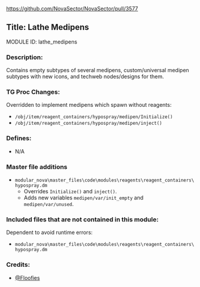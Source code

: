 https://github.com/NovaSector/NovaSector/pull/3577

## Title: Lathe Medipens

MODULE ID: lathe_medipens

### Description:

Contains empty subtypes of several medipens, custom/universal medipen subtypes with new icons, and techweb nodes/designs for them.

### TG Proc Changes:

Overridden to implement medipens which spawn without reagents:

- `/obj/item/reagent_containers/hypospray/medipen/Initialize()`
- `/obj/item/reagent_containers/hypospray/medipen/inject()`

### Defines:

- N/A

### Master file additions

- `modular_nova\master_files\code\modules\reagents\reagent_containers\hypospray.dm`
  - Overrides `Initialize()` and `inject()`.
  - Adds new variables `medipen/var/init_empty` and `medipen/var/unused`.

### Included files that are not contained in this module:

Dependent to avoid runtime errors:

- `modular_nova\master_files\code\modules\reagents\reagent_containers\hypospray.dm`

### Credits:
- [@Floofies](https://github.com/Floofies)
